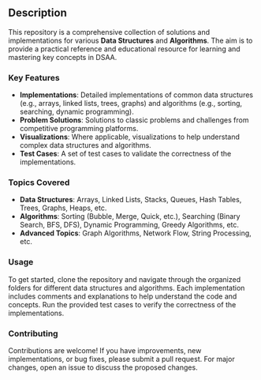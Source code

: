## Description

This repository is a comprehensive collection of solutions and implementations for various **Data Structures** and **Algorithms**. The aim is to provide a practical reference and educational resource for learning and mastering key concepts in DSAA. 

### Key Features

- **Implementations**: Detailed implementations of common data structures (e.g., arrays, linked lists, trees, graphs) and algorithms (e.g., sorting, searching, dynamic programming).
- **Problem Solutions**: Solutions to classic problems and challenges from competitive programming platforms.
- **Visualizations**: Where applicable, visualizations to help understand complex data structures and algorithms.
- **Test Cases**: A set of test cases to validate the correctness of the implementations.

### Topics Covered

- **Data Structures**: Arrays, Linked Lists, Stacks, Queues, Hash Tables, Trees, Graphs, Heaps, etc.
- **Algorithms**: Sorting (Bubble, Merge, Quick, etc.), Searching (Binary Search, BFS, DFS), Dynamic Programming, Greedy Algorithms, etc.
- **Advanced Topics**: Graph Algorithms, Network Flow, String Processing, etc.

### Usage

To get started, clone the repository and navigate through the organized folders for different data structures and algorithms. Each implementation includes comments and explanations to help understand the code and concepts. Run the provided test cases to verify the correctness of the implementations.

### Contributing

Contributions are welcome! If you have improvements, new implementations, or bug fixes, please submit a pull request. For major changes, open an issue to discuss the proposed changes.

